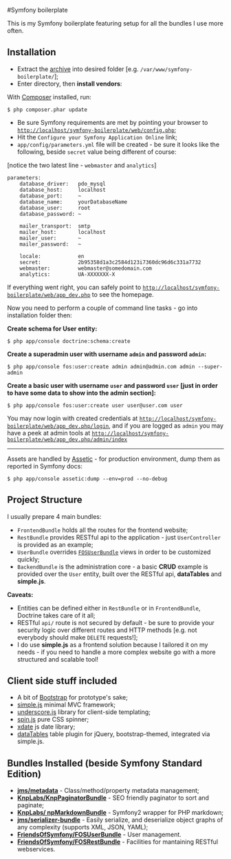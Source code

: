 #Symfony boilerplate

This is my Symfony boilerplate featuring setup for all the bundles I use more often.

## Installation

* Extract the [archive](https://github.com/moonwave99/symfony2-boilerplate/zipball/master) into desired folder [e.g. `/var/www/symfony-boilerplate/`];
* Enter directory, then **install vendors**:

With [Composer](14) installed, run:

	$ php composer.phar update

* Be sure Symfony requirements are met by pointing your browser to [`http://localhost/symfony-boilerplate/web/config.php`](http://localhost/symfony-boilerplate/web/config.php);
* Hit the `Configure your Symfony Application Online` link;
* `app/config/parameters.yml` file will be created - be sure it looks like the following, beside `secret` value being different of course:

[notice the two latest line - `webmaster` and `analytics`]

	parameters:
	    database_driver:   pdo_mysql
	    database_host:     localhost
	    database_port:     ~
	    database_name:     yourDatabaseName
	    database_user:     root
	    database_password: ~

	    mailer_transport:  smtp
	    mailer_host:       localhost
	    mailer_user:       ~
	    mailer_password:   ~

	    locale:            en
	    secret:            2b95358d1a3c2584d123i7360dc96d6c331a7732
	    webmaster:         webmaster@somedomain.com
	    analytics:         UA-XXXXXXX-X

If everything went right, you can safely point to [`http://localhost/symfony-boilerplate/web/app_dev.php`](http://localhost/symfony-boilerplate/web/app_dev.php) to see the homepage.

Now you need to perform a couple of command line tasks - go into installation folder then:

**Create schema for User entity:**

	$ php app/console doctrine:schema:create

**Create a superadmin user with username `admin` and password `admin`:**

	$ php app/console fos:user:create admin admin@admin.com admin --super-admin
	
**Create a basic user with username `user` and password `user` [just in order to have some data to show into the admin section]:**

	$ php app/console fos:user:create user user@user.com user

You may now login with created credentials at [`http://localhost/symfony-boilerplate/web/app_dev.php/login`](http://localhost/symfony-boilerplate/web/app_dev.php/login), and if you are logged as `admin` you may have a peek at admin tools at [`http://localhost/symfony-boilerplate/web/app_dev.php/admin/index`](http://localhost/symfony-boilerplate/web/app_dev.php/admin/index)

---

Assets are handled by [Assetic](1) - for production environment, dump them as reported in Symfony docs:

	$ php app/console assetic:dump --env=prod --no-debug
	
## Project Structure

I usually prepare 4 main bundles:

* `FrontendBundle` holds all the routes for the frontend website;
* `RestBundle` provides RESTful api to the application - just `UserController` is provided as an example;
* `UserBundle` overrides [`FOSUserBundle`](9) views in order to be customized quickly;
* `BackendBundle` is the administration core - a basic **CRUD** example is provided over the `User` entity, built over the RESTful api, **dataTables** and **simple.js**.

**Caveats:**

* Entities can be defined either in `RestBundle` or in `FrontendBundle`, Doctrine takes care of it all;
* RESTful `api/` route is not secured by default - be sure to provide your security logic over different routes and HTTP methods [e.g. not everybody should make `DELETE` requests!];
* I do use **simple.js** as a frontend solution because I tailored it on my needs - if you need to handle a more complex website go with a more structured and scalable tool!


## Client side stuff included

* A bit of [Bootstrap](2) for prototype's sake;
* [simple.js](3) minimal MVC framework;
* [underscore.js](4) library for client-side templating;
* [spin.js](5) pure CSS spinner;
* [xdate](6) js date library;
* [dataTables](7) table plugin for jQuery, bootstrap-themed, integrated via simple.js.

## Bundles Installed (beside Symfony Standard Edition)

* [**jms/metadata**](8) - Class/method/property metadata management;
* [**KnpLabs/KnpPaginatorBundle**](11) - SEO friendly paginator to sort and paginate;
* [**KnpLabs/ npMarkdownBundle**](12) - Symfony2 wrapper for PHP markdown;
* [**jms/serializer-bundle**](13) - Easily serialize, and deserialize object graphs of any complexity (supports XML, JSON, YAML);
* [**FriendsOfSymfony/FOSUserBundle**](9) - User management.
* [**FriendsOfSymfony/FOSRestBundle**](10) - Facilities for mantaining RESTful webservices.

[1]:  http://symfony.com/doc/current/cookbook/assetic/asset_management.html  
[2]:  http://twitter.github.com/bootstrap/
[3]:  http://moonwave99.github.com/simple.js/
[4]:  http://underscorejs.org/
[5]:  http://fgnass.github.com/spin.js/
[6]:  http://arshaw.com/xdate/
[7]:  http://datatables.net/
[8]:  https://github.com/schmittjoh/metadata
[9]:  https://github.com/FriendsOfSymfony/FOSUserBundle
[10]: https://github.com/FriendsOfSymfony/FOSRestBundle
[11]: https://github.com/KnpLabs/KnpPaginatorBundle
[12]: https://github.com/KnpLabs/KnpMarkdownBundle
[13]: https://github.com/schmittjoh/JMSSerializerBundle
[14]: http://getcomposer.org/